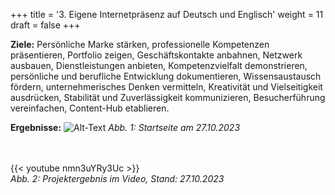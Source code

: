 +++
title = '3. Eigene Internetpräsenz auf Deutsch und Englisch'
weight = 11
draft = false
+++

**Ziele:** Persönliche Marke stärken, professionelle Kompetenzen präsentieren, Portfolio zeigen, Geschäftskontakte anbahnen, Netzwerk ausbauen, Dienstleistungen anbieten, Kompetenzvielfalt demonstrieren, persönliche und berufliche Entwicklung dokumentieren, Wissensaustausch fördern, unternehmerisches Denken vermitteln, Kreativität und Vielseitigkeit ausdrücken, Stabilität und Zuverlässigkeit kommunizieren, Besucherführung vereinfachen, Content-Hub etablieren. 

**Ergebnisse:**
![Alt-Text](/img/p3.1.jpg)
*Abb. 1: Startseite am 27.10.2023*  
</br></br>  


{{< youtube nmn3uYRy3Uc >}}  
*Abb. 2: Projektergebnis im Video, Stand: 27.10.2023*



